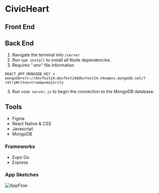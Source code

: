 # CivicHeart


## Front End

## Back End
1. Navigate the terminal into `/server`
2. Run `npm install` to install all Node dependencies.
3. Requires ".env" file information
```
REACT_APP_MONGODB_KEY = mongodb+srv://devfest24:devfest24@devfest24.nkeqmxs.mongodb.net/?retryWrites=true&w=majority
```
3. Run `node server.js` to begin the connection to the MongoDB database.

## Tools

- Figma
- React Native & CSS
- Javascript
- MongoDB

### Frameworks
- Expo Go
- Express

### App Sketches
![AppFlow](https://cdn.discordapp.com/attachments/1200628145502568458/1203588385852358716/Untitled_Notebook_3-1.jpg?ex=65d1a408&is=65bf2f08&hm=a41edcdad5f75f6f7b40c649538bd27bb3e4c2cf8742ac206435f2cbbd70b3a6&)